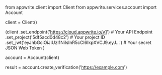 from appwrite.client import Client
from appwrite.services.account import Account

client = Client()

(client
  .set_endpoint('https://cloud.appwrite.io/v1') # Your API Endpoint
  .set_project('5df5acd0d48c2') # Your project ID
  .set_jwt('eyJhbGciOiJIUzI1NiIsInR5cCI6IkpXVCJ9.eyJ...') # Your secret JSON Web Token
)

account = Account(client)

result = account.create_verification('https://example.com')
